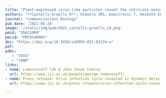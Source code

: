 ```yaml
---
title: "Plant-expressed virus-like particles reveal the intricate maturation process of a eukaryotic virus"
authors: "**Castells-Graells R**, Ribeiro JRS, Domitrovic T, Hesketh EL, Scarff CA, Johnson JE, Ranson NA, Lawson DM, Lomonossoff GP"
journal: "Communications Biology"
pub_date: '2021-05-24'
image: '/static/img/pub/2021_castells-graells_cb.png'
pmid: "35622909"
pmcid: "PMC9140965"
doi: "https://doi.org/10.1038/s42003-021-02134-w"
pdf: 
pdbs:
   - "7ATA"
   - "7ANM"
links:
- name: Lomonossoff lab @ John Innes Centre
  url: https://www.jic.ac.uk/people/george-lomonosoff/
- name: Press release: Virus infection cycle revealed in dynamic detail
  url: https://www.jic.ac.uk/press-release/virus-infection-cycle-revealed-in-dynamic-detail/

---
```

